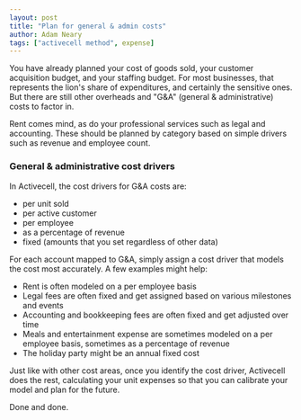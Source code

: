 ```yaml
---
layout: post
title: "Plan for general & admin costs"
author: Adam Neary
tags: ["activecell method", expense]
---
```


You have already planned your cost of goods sold, your customer acquisition budget, and your staffing budget. For most businesses, that represents the lion's share of expenditures, and certainly the sensitive ones. But there are still other overheads and "G&A" (general & administrative) costs to factor in.

<!-- more -->

Rent comes mind, as do your professional services such as legal and accounting. These should be planned by category based on simple drivers such as revenue and employee count.

### General & administrative cost drivers

In Activecell, the cost drivers for G&A costs are:

* per unit sold
* per active customer
* per employee
* as a percentage of revenue
* fixed (amounts that you set regardless of other data)

For each account mapped to G&A, simply assign a cost driver that models the cost most accurately. A few examples might help:

* Rent is often modeled on a per employee basis
* Legal fees are often fixed and get assigned based on various milestones and events
* Accounting and bookkeeping fees are often fixed and get adjusted over time
* Meals and entertainment expense are sometimes modeled on a per employee basis, sometimes as a percentage of revenue
* The holiday party might be an annual fixed cost

Just like with other cost areas, once you identify the cost driver, Activecell does the rest, calculating your unit expenses so that you can calibrate your model and plan for the future.

Done and done.
